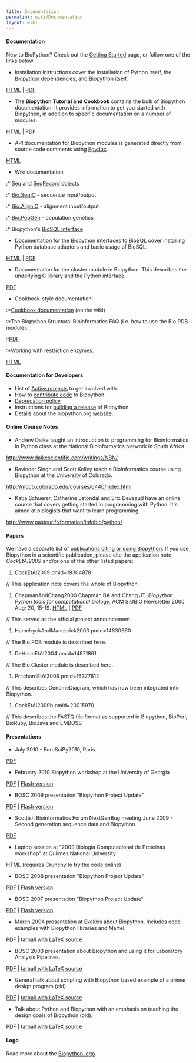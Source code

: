 ```yaml
---
title: Documentation
permalink: wiki/Documentation
layout: wiki
---
```


#### Documentation

New to BioPython? Check out the [Getting
Started](Getting_Started "wikilink") page, or follow one of the links
below.

-   Installation instructions cover the installation of Python itself,
    the Biopython dependencies, and Biopython itself.

  
[HTML](http://biopython.org/DIST/docs/install/Installation.html) |
[PDF](http://biopython.org/DIST/docs/install/Installation.pdf)

-   The **Biopython Tutorial and Cookbook** contains the bulk of
    Biopython documentation. It provides information to get you started
    with Biopython, in addition to specific documentation on a number
    of modules.

  
[HTML](http://biopython.org/DIST/docs/tutorial/Tutorial.html) |
[PDF](http://biopython.org/DIST/docs/tutorial/Tutorial.pdf)

-   API documentation for Biopython modules is generated directly from
    source code comments using [Epydoc](http://epydoc.sourceforge.net/).

  
[HTML](http://biopython.org/DIST/docs/api)

-   Wiki documentation,

:\* [Seq](Seq "wikilink") and [SeqRecord](SeqRecord "wikilink") objects

:\* [Bio.SeqIO](SeqIO "wikilink") - sequence input/output

:\* [Bio.AlignIO](AlignIO "wikilink") - alignment input/output

:\* [Bio.PopGen](PopGen "wikilink") - population genetics

:\* Biopython's [BioSQL interface](BioSQL "wikilink")

-   Documentation for the Biopython interfaces to BioSQL cover
    installing Python database adaptors and basic usage of BioSQL.

  
[HTML](http://biopython.org/DIST/docs/biosql/python_biosql_basic.html) |
[PDF](http://biopython.org/DIST/docs/biosql/python_biosql_basic.pdf)

-   Documentation for the cluster module in Biopython. This describes
    the underlying C library and the Python interface.

  
[PDF](http://biopython.org/DIST/docs/cluster/cluster.pdf)

-   Cookbook-style documentation:

:\*[Cookbook documentation](Category%3ACookbook "wikilink") (on the
wiki)

:\*The Biopython Structural Bioinformatics FAQ (i.e. how to use the
Bio.PDB module).

::[PDF](http://biopython.org/DIST/docs/cookbook/biopdb_faq.pdf)

:\*Working with restriction enzymes.

  
  
[HTML](http://biopython.org/DIST/docs/cookbook/Restriction.html)

#### Documentation for Developers

-   List of [Active projects](Active_projects "wikilink") to get
    involved with.
-   How to [contribute code](Contributing "wikilink") to Biopython.
-   [Deprecation policy](Deprecation_policy "wikilink")
-   Instructions for [building a release](building_a_release "wikilink")
    of Biopython.
-   Details about the biopython.org [website](website "wikilink").

#### Online Course Notes

-   Andrew Dalke taught an introduction to programming for
    Bioinformatics in Python class at the National Bioinformatics
    Network in South Africa.

  
<http://www.dalkescientific.com/writings/NBN/>

-   Ravinder Singh and Scott Kelley teach a Bioinformatics course using
    Biopython at the University of Colorado.

  
<http://mcdb.colorado.edu/courses/6440/index.html>

-   Katja Schuerer, Catherine Letondal and Eric Deveaud have an online
    course that covers getting started in programming with Python. It's
    aimed at biologists that want to learn programming.

  
<http://www.pasteur.fr/formation/infobio/python/>

#### Papers

We have a separate list of [publications citing or using
Biopython](Publications "wikilink"). If you use Biopython in a
scientific publication, please cite the application note
<cite>CockEtAl2009</cite> and/or one of the other listed papers:

<biblio>

1.  CockEtAl2009 pmid=19304878

// This application note covers the whole of Biopython

1.  ChapmanAndChang2000 Chapman BA and Chang JT. *Biopython: Python
    tools for computational biology.* ACM SIGBIO Newsletter 2000 Aug;
    20, 15-19. [HTML](http://biopython.org/DIST/docs/acm/ACMbiopy.html)
    | [PDF](http://biopython.org/DIST/docs/acm/ACMbiopy.pdf)

// This served as the official project announcement.

1.  HamelryckAndManderick2003 pmid=14630660

// The Bio.PDB module is described here.

1.  DeHoonEtAl2004 pmid=14871861

// The Bio.Cluster module is described here.

1.  PritchardEtAl2006 pmid=16377612

// This describes GenomeDiagram, which has now been integrated into
Biopython.

1.  CockEtAl2009b pmid=20015970

// This describes the FASTQ file format as supported in Biopython,
BioPerl, BioRuby, BioJava and EMBOSS </biblio>

#### Presentations

-   July 2010 - EuroSciPy2010, Paris

  
[PDF](http://biopython.org/DIST/docs/presentations/Biopython_EuroSciPy2010.pdf)

-   February 2010 Biopython workshop at the University of Georgia

  
[PDF](http://etal.myweb.uga.edu/biopywork.pdf) | [Flash
version](http://www.slideshare.net/etalevich/biopython-programming-workshop-at-uga)

-   BOSC 2009 presentation "Biopython Project Update"

  
[PDF](http://biopython.org/DIST/docs/presentations/Biopython_BOSC_2009.pdf)
| [Flash
version](http://www.slideshare.net/bosc/cock-biopython-bosc2009)

-   Scottish Bioinformatics Forum NextGenBug meeting June 2009 - Second
    generation sequence data and Biopython

  
[PDF](http://biopython.org/DIST/docs/presentations/Biopython_NextGenBUG_June2009.pdf)

-   Laptop session at "2009 Biología Computacional de Proteínas
    workshop" at Quilmes National University

  
[HTML](http://www.bioinformatica.info/biopython/) (requires Crunchy to
try the code online)

-   BOSC 2008 presentation "Biopython Project Update"

  
[PDF](http://biopython.org/DIST/docs/presentations/Biopython_BOSC_2008.pdf)
| [Flash
version](http://www.slideshare.net/bosc_2008/antao-biopython-bosc2008/)

-   BOSC 2007 presentation "Biopython Project Update"

  
[PDF](http://biopython.org/DIST/docs/presentations/Biopython_BOSC_2007.pdf)
| [Flash version](http://www.slideshare.net/bosc/biopython)

-   March 2004 presentation at Exelixis about Biopython. Includes code
    examples with Biopython libraries and Martel.

  
[PDF](http://biopython.org/DIST/docs/presentations/biopython_exelixis.pdf)
| [tarball with LaTeX
source](http://biopython.org/DIST/docs/presentations/biopython_exelixis.tar.gz)

-   BOSC 2003 presentation about Biopython and using it for Laboratory
    Analysis Pipelines.

  
[PDF](http://biopython.org/DIST/docs/presentations/bosc_biopython.pdf) |
[tarball with LaTeX
source](http://biopython.org/DIST/docs/presentations/bosc_biopython.tar.gz)

-   General talk about scripting with Biopython based example of a
    primer design program (old).

  
[PDF](http://biopython.org/DIST/docs/presentations/scripting.pdf) |
[tarball with LaTeX
source](http://biopython.org/DIST/docs/presentations/scripting.tar.gz)

-   Talk about Python and Biopython with an emphasis on teaching the
    design goals of Biopython (old).

  
[PDF](http://biopython.org/DIST/docs/presentations/biopython.pdf) |
[tarball with LaTeX
source](http://biopython.org/DIST/docs/presentations/biopy_group.tar.gz)

#### Logo

Read more about the [Biopython logo](Logo "wikilink").
